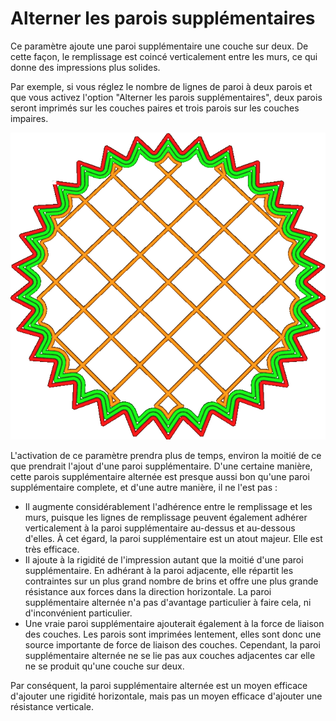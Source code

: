 Alterner les parois supplémentaires
====

Ce paramètre ajoute une paroi supplémentaire une couche sur deux. De cette façon, le remplissage est coincé verticalement entre les murs, ce qui donne des impressions plus solides.

Par exemple, si vous réglez le nombre de lignes de paroi à deux parois et que vous activez l'option "Alterner les parois supplémentaires", deux parois seront imprimés sur les couches paires et trois parois sur les couches impaires.

<!--screenshot {
"image_path": "alternate_extra_perimeter.gif",
"models": [
    {
        "script": "gear.scad",
        "transformation": ["scale(0.7)"]
    }
],
"camera_position": [0, 30, 123],
"settings": {
    "zig_zaggify_infill": true,
    "alternate_extra_perimeter": true
},
"layer": [15, 16, 17, 18],
"minimum_layer": [15, 16, 17, 18],
"colours": 32
}-->
![Cette image montre les parois affectés lorsque vous modifiez ce paramètre.](../../../articles/images/alternate_extra_perimeter.gif)

L'activation de ce paramètre prendra plus de temps, environ la moitié de ce que prendrait l'ajout d'une paroi supplémentaire. D'une certaine manière, cette parois supplémentaire alternée est presque aussi bon qu'une paroi supplémentaire complete, et d'une autre manière, il ne l'est pas :
* Il augmente considérablement l'adhérence entre le remplissage et les murs, puisque les lignes de remplissage peuvent également adhérer verticalement à la paroi supplémentaire au-dessus et au-dessous d'elles. À cet égard, la paroi supplémentaire est un atout majeur. Elle est très efficace. 
* Il ajoute à la rigidité de l'impression autant que la moitié d'une paroi supplémentaire. En adhérant à la paroi adjacente, elle répartit les contraintes sur un plus grand nombre de brins et offre une plus grande résistance aux forces dans la direction horizontale. La paroi supplémentaire alternée n'a pas d'avantage particulier à faire cela, ni d'inconvénient particulier.
* Une vraie paroi supplémentaire ajouterait également à la force de liaison des couches. Les parois sont imprimées lentement, elles sont donc une source importante de force de liaison des couches. Cependant, la paroi supplémentaire alternée ne se lie pas aux couches adjacentes car elle ne se produit qu'une couche sur deux.

Par conséquent, la paroi supplémentaire alternée est un moyen efficace d'ajouter une rigidité horizontale, mais pas un moyen efficace d'ajouter une résistance verticale.